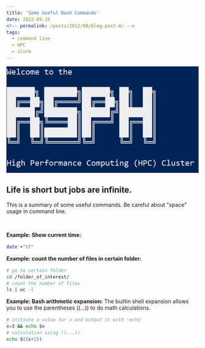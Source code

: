 ```yaml
---
title: 'Some Useful Bash Commands'
date: 2022-09-15
<!-- permalink: /posts/2012/08/blog-post-4/ -->
tags:
  - command line
  - HPC
  - slurm
---
```

<!-- This post will show up by default. To disable scheduling of future posts, edit `config.yml` and set `future: false`.  -->

![cluster_logo](/images/posts_related/rsph_cluster.PNG)

## Life is short but jobs are infinite.
This is a summary of some useful commands. Be careful about "space" usage in command line.

<br/>

**Example: Show current time:**
```bash
date +"%T"
````

**Example: count the number of files in certain folder:**
```bash
# go to certain folder
cd /folder_of_interest/
# count the number of files
ls | wc -l
````

**Example: Bash arithmetic expansion:**
The builtin shell expansion allows you to use the parentheses ((...)) to do math calculations.
```bash
# initiate a value for x and output it with 'echo'
x=3 && echo $x
# calculation using ((...))
echo $((x+2)) 
````




